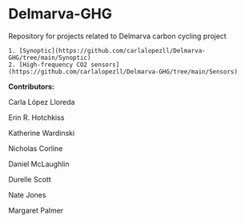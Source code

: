 # Delmarva-GHG

Repository for projects related to Delmarva carbon cycling project

```         
1. [Synoptic](https://github.com/carlalopezll/Delmarva-GHG/tree/main/Synoptic)
2. [High-frequency CO2 sensors](https://github.com/carlalopezll/Delmarva-GHG/tree/main/Sensors)
```

**Contributors:**

Carla López Lloreda

Erin R. Hotchkiss

Katherine Wardinski

Nicholas Corline

Daniel McLaughlin

Durelle Scott

Nate Jones

Margaret Palmer
